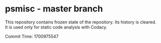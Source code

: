 # psmisc - master branch

This repository contains frozen state of the repository.
Its history is cleared. It is used only for static code
analysis with Codacy.

Commit Time: 1700975547